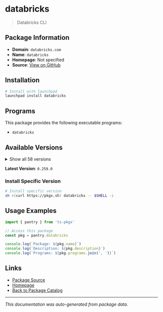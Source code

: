 # databricks

> Databricks CLI

## Package Information

- **Domain**: `databricks.com`
- **Name**: `databricks`
- **Homepage**: Not specified
- **Source**: [View on GitHub](https://github.com/pkgxdev/pantry/tree/main/projects/databricks.com/package.yml)

## Installation

```bash
# Install with launchpad
launchpad install databricks
```

## Programs

This package provides the following executable programs:

- `databricks`

## Available Versions

<details>
<summary>Show all 58 versions</summary>

- `0.259.0`, `0.258.0`, `0.257.0`, `0.256.0`, `0.255.0`
- `0.254.0`, `0.253.0`, `0.252.0`, `0.251.0`, `0.250.0`
- `0.249.0`, `0.248.0`, `0.247.1`, `0.247.0`, `0.246.0`
- `0.245.0`, `0.244.0`, `0.243.0`, `0.242.0`, `0.241.2`
- `0.241.1`, `0.241.0`, `0.240.0`, `0.239.1`, `0.239.0`
- `0.238.0`, `0.237.0`, `0.236.0`, `0.235.0`, `0.234.0`
- `0.233.0`, `0.232.1`, `0.232.0`, `0.231.0`, `0.230.0`
- `0.229.0`, `0.228.1`, `0.228.0`, `0.227.1`, `0.227.0`
- `0.226.0`, `0.225.0`, `0.224.1`, `0.224.0`, `0.223.2`
- `0.223.1`, `0.223.0`, `0.222.0`, `0.221.1`, `0.221.0`
- `0.220.0`, `0.219.0`, `0.218.1`, `0.218.0`, `0.217.1`
- `0.217.0`, `0.216.0`, `0.215.0`

</details>

**Latest Version**: `0.259.0`

### Install Specific Version

```bash
# Install specific version
sh <(curl https://pkgx.sh) databricks -- $SHELL -i
```

## Usage Examples

```typescript
import { pantry } from 'ts-pkgx'

// Access this package
const pkg = pantry.databricks

console.log(`Package: ${pkg.name}`)
console.log(`Description: ${pkg.description}`)
console.log(`Programs: ${pkg.programs.join(', ')}`)
```

## Links

- [Package Source](https://github.com/pkgxdev/pantry/tree/main/projects/databricks.com/package.yml)
- [Homepage](#)
- [Back to Package Catalog](../../package-catalog.md)

---

*This documentation was auto-generated from package data.*
